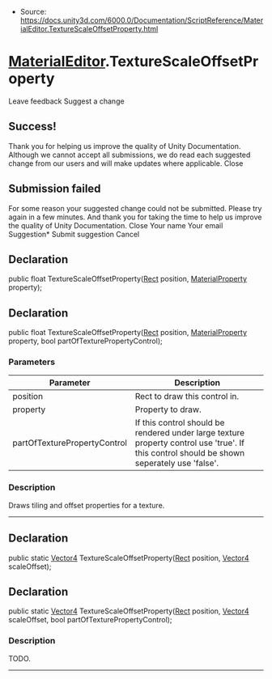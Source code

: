 * Source: https://docs.unity3d.com/6000.0/Documentation/ScriptReference/MaterialEditor.TextureScaleOffsetProperty.html

#  [MaterialEditor](https://docs.unity3d.com/6000.0/Documentation/ScriptReference/MaterialEditor.html).TextureScaleOffsetProperty
Leave feedback
Suggest a change
## Success!
Thank you for helping us improve the quality of Unity Documentation. Although we cannot accept all submissions, we do read each suggested change from our users and will make updates where applicable.
Close
## Submission failed
For some reason your suggested change could not be submitted. Please <a>try again</a> in a few minutes. And thank you for taking the time to help us improve the quality of Unity Documentation.
Close
Your name Your email Suggestion* Submit suggestion
Cancel
## Declaration
public float TextureScaleOffsetProperty([Rect](https://docs.unity3d.com/6000.0/Documentation/ScriptReference/Rect.html) position, [MaterialProperty](https://docs.unity3d.com/6000.0/Documentation/ScriptReference/MaterialProperty.html) property); 
## Declaration
public float TextureScaleOffsetProperty([Rect](https://docs.unity3d.com/6000.0/Documentation/ScriptReference/Rect.html) position, [MaterialProperty](https://docs.unity3d.com/6000.0/Documentation/ScriptReference/MaterialProperty.html) property, bool partOfTexturePropertyControl); 
### Parameters
Parameter | Description  
---|---  
position | Rect to draw this control in.  
property | Property to draw.  
partOfTexturePropertyControl | If this control should be rendered under large texture property control use 'true'. If this control should be shown seperately use 'false'.  
### Description
Draws tiling and offset properties for a texture.
* * *
## Declaration
public static [Vector4](https://docs.unity3d.com/6000.0/Documentation/ScriptReference/Vector4.html) TextureScaleOffsetProperty([Rect](https://docs.unity3d.com/6000.0/Documentation/ScriptReference/Rect.html) position, [Vector4](https://docs.unity3d.com/6000.0/Documentation/ScriptReference/Vector4.html) scaleOffset); 
## Declaration
public static [Vector4](https://docs.unity3d.com/6000.0/Documentation/ScriptReference/Vector4.html) TextureScaleOffsetProperty([Rect](https://docs.unity3d.com/6000.0/Documentation/ScriptReference/Rect.html) position, [Vector4](https://docs.unity3d.com/6000.0/Documentation/ScriptReference/Vector4.html) scaleOffset, bool partOfTexturePropertyControl); 
### Description
TODO.
* * *
